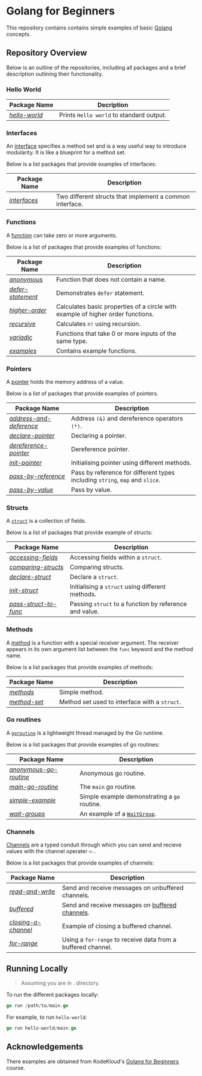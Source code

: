 # Golang for Beginners

This repository contains contains simple examples of basic [Golang](https://go.dev/) concepts.

## Repository Overview

Below is an outline of the repositories, including all packages and a brief description outlining their functionality.

### Hello World

| Package Name                           | Decription                               |
|----------------------------------------|------------------------------------------|
| [_hello-world_](./hello-world/main.go) | Prints `Hello world` to standard output. |

### Interfaces

An [interface](https://go.dev/tour/methods/9) specifies a method set and is a way useful way to introduce modularity.
It is like a blueprint for a method set.

Below is a list packages that provide examples of interfaces:

| Package Name                         | Description                                              |
|--------------------------------------|----------------------------------------------------------|
| [_interfaces_](./interfaces/main.go) | Two different structs that implement a common interface. |

### Functions

A [function](https://go.dev/tour/basics/4) can take zero or more arguments.

Below is a list of packages that provide examples of functions:

| Package Name                                             | Description                                                                     |
|----------------------------------------------------------|---------------------------------------------------------------------------------|
| [_anonymous_](./functions/anonymous/main.go)             | Function that does not contain a name.                                          |
| [_defer-statement_](./functions/defer-statement/main.go) | Demonstrates `defer` statement.                                                 |
| [_higher-order_](./functions/higher-order/main.go)       | Calculates basic properties of a circle with example of higher order functions. |
| [_recursive_](./functions/recursive/main.go)             | Calculates `n!` using recursion.                                                |
| [_variadic_](./functions/variadic/main.go)               | Functions that take 0 or more inputs of the same type.                          |
| [_examples_](./functions/examples/main.go)               | Contains example functions.                                                     |

### Pointers

A [pointer](https://go.dev/tour/moretypes/1) holds the memory address of a value.

Below is a list of packages that provide examples of pointers.

| Package Name                                                          | Description                                                                  |
|-----------------------------------------------------------------------|------------------------------------------------------------------------------|
| [_address-and-deference_](./pointers/address-and-dereference/main.go) | Address `(&)` and dereference operators `(*)`.                               |
| [_declare-pointer_](./pointers/declare-pointer/main.go)               | Declaring a pointer.                                                         |
| [_dereference-pointer_](./pointers/dereference-pointer/main.go)       | Dereference pointer.                                                         |
| [_init-pointer_](./pointers/init-pointer/main.go)                     | Initialising pointer using different methods.                                |
| [_pass-by-reference_](./pointers/pass-by-reference/main.go)           | Pass by reference for different types including `string`, `map` and `slice`. |
| [_pass-by-value_](./pointers/pass-by-value/main.go)                   | Pass by value.                                                               |

### Structs

A [`struct`](https://go.dev/tour/moretypes/2) is a collection of fields.

Below is a list of packages that provide example of structs:

| Package Name                                                   | Description                                            |
|----------------------------------------------------------------|--------------------------------------------------------|
| [_accessing-fields_](./structs/accessing-fields/main.go)       | Accessing fields within a `struct`.                    |
| [_comparing-structs_](./structs/comparing-structs/main.go)     | Comparing structs.                                     |
| [_declare-struct_](./structs/declare-struct/main.go)           | Declare a `struct`.                                    |
| [_init-struct_](./structs/init-struct/main.go)                 | Initialising a `struct` using different methods.       |
| [_pass-struct-to-func_](./structs/pass-struct-to-func/main.go) | Passing `struct` to a function by reference and value. |

### Methods

A [method](https://go.dev/tour/methods/1) is a function with a special receiver argument. The receiver appears in its
own argument list between the `func` keyword and the method name.

Below is a list packages that provide examples of methods:

| Package Name                                  | Description                                   |
|-----------------------------------------------|-----------------------------------------------|
| [_methods_](./methods/intro/main.go)          | Simple method.                                |
| [_method-set_](./methods/method-sets/main.go) | Method set used to interface with a `struct`. |

### Go routines

A [`goroutine`](https://go.dev/tour/concurrency/1) is a lightweight thread managed by the Go runtime.

Below is a list packages that provide examples of go routines:

| Package Name                                                         | Description                                                       |
|----------------------------------------------------------------------|-------------------------------------------------------------------|
| [_anonymous-go-routine_](./go-routines/anonymous-go-routine/main.go) | Anonymous go routine.                                             |
| [_main-go-routine_](./go-routines/main-go-routine/main.go)           | The `main` go routine.                                            |
| [_simple-example_](./go-routines/simple-example/main.go)             | Simple example demonstrating a `go` routine.                      |
| [ _wait-groups_](./go-routines/wait-groups/main.go)                  | An example of a [`WaitGroup`](https://pkg.go.dev/sync#WaitGroup). |

### Channels

[Channels](https://go.dev/tour/concurrency/2) are a typed conduit through which you can send and recieve values with the
channel operater `<-`.

Below is a list packages that provide examples of channels:

| Package Name                                                | Description                                                                          |
|-------------------------------------------------------------|--------------------------------------------------------------------------------------|
| [_read-and-write_](./channels/read-and-write/main.go)       | Send and receive messages on unbuffered channels.                                    |
| [_buffered_](./channels/buffered/main.go)                   | Send and receive messages on [buffered channels](https://go.dev/tour/concurrency/3). |
| [_closing-a-channel_](./channels/closing-a-channel/main.go) | Example of closing a buffered channel.                                               |
| [_for-range_](./channels/for-range/main.go)                 | Using a `for-range` to receive data from a buffered channel.                         |

## Running Locally

> Assuming you are in . directory.

To run the different packages locally:

```go
go run /path/to/main.go
```

For example, to run `hello-world`:

```go
go run hello-world/main.go
```

## Acknowledgements

There examples are obtained from KodeKloud's [Golang for Beginners](https://learn.kodekloud.com/courses/golang) course.